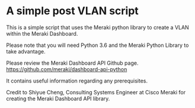 # A simple post VLAN script
This is a simple script that uses the Meraki python library to create a VLAN within the Meraki Dashboard.

Please note that you will need Python 3.6 and the Meraki Python Library to take advantage.

Please review the Meraki Dashboard API Github page.
https://github.com/meraki/dashboard-api-python

It contains useful information regarding any prerequisites.

Credit to Shiyue Cheng, Consulting Systems Engineer at Cisco Meraki for creating the Meraki Dashboard API library.   
